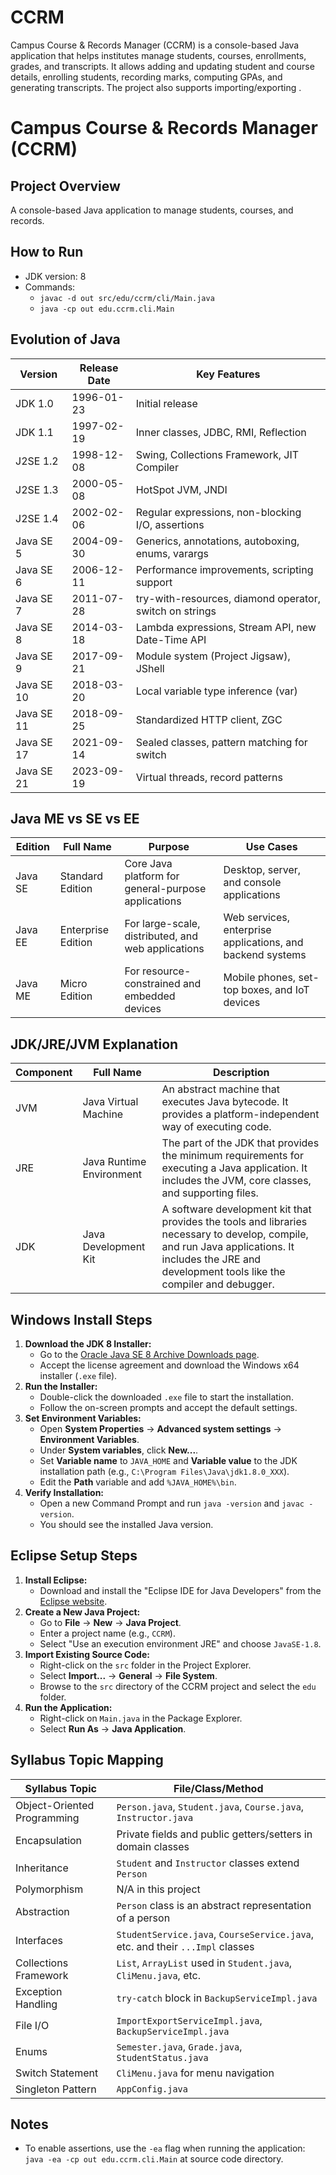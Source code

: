 # CCRM
Campus Course &amp; Records Manager (CCRM) is a console-based Java application that helps institutes manage students, courses, enrollments, grades, and transcripts. It allows adding and updating student and course details, enrolling students, recording marks, computing GPAs, and generating transcripts. The project also supports importing/exporting .

# Campus Course & Records Manager (CCRM)

## Project Overview

A console-based Java application to manage students, courses, and records.

## How to Run

- JDK version: 8
- Commands:
  - `javac -d out src/edu/ccrm/cli/Main.java`
  - `java -cp out edu.ccrm.cli.Main`

## Evolution of Java

| Version | Release Date | Key Features |
|---|---|---|
| JDK 1.0 | 1996-01-23 | Initial release |
| JDK 1.1 | 1997-02-19 | Inner classes, JDBC, RMI, Reflection |
| J2SE 1.2 | 1998-12-08 | Swing, Collections Framework, JIT Compiler |
| J2SE 1.3 | 2000-05-08 | HotSpot JVM, JNDI |
| J2SE 1.4 | 2002-02-06 | Regular expressions, non-blocking I/O, assertions |
| Java SE 5 | 2004-09-30 | Generics, annotations, autoboxing, enums, varargs |
| Java SE 6 | 2006-12-11 | Performance improvements, scripting support |
| Java SE 7 | 2011-07-28 | try-with-resources, diamond operator, switch on strings |
| Java SE 8 | 2014-03-18 | Lambda expressions, Stream API, new Date-Time API |
| Java SE 9 | 2017-09-21 | Module system (Project Jigsaw), JShell |
| Java SE 10 | 2018-03-20 | Local variable type inference (var) |
| Java SE 11 | 2018-09-25 | Standardized HTTP client, ZGC |
| Java SE 17 | 2021-09-14 | Sealed classes, pattern matching for switch |
| Java SE 21 | 2023-09-19 | Virtual threads, record patterns |

## Java ME vs SE vs EE

| Edition | Full Name | Purpose | Use Cases |
|---|---|---|---|
| Java SE | Standard Edition | Core Java platform for general-purpose applications | Desktop, server, and console applications |
| Java EE | Enterprise Edition | For large-scale, distributed, and web applications | Web services, enterprise applications, and backend systems |
| Java ME | Micro Edition | For resource-constrained and embedded devices | Mobile phones, set-top boxes, and IoT devices |

## JDK/JRE/JVM Explanation

| Component | Full Name | Description |
|---|---|---|
| JVM | Java Virtual Machine | An abstract machine that executes Java bytecode. It provides a platform-independent way of executing code. |
| JRE | Java Runtime Environment | The part of the JDK that provides the minimum requirements for executing a Java application. It includes the JVM, core classes, and supporting files. |
| JDK | Java Development Kit | A software development kit that provides the tools and libraries necessary to develop, compile, and run Java applications. It includes the JRE and development tools like the compiler and debugger. |

## Windows Install Steps

1.  **Download the JDK 8 Installer:**
    *   Go to the [Oracle Java SE 8 Archive Downloads page](https://www.oracle.com/java/technologies/javase/javase-jdk8-downloads.html).
    *   Accept the license agreement and download the Windows x64 installer (`.exe` file).
2.  **Run the Installer:**
    *   Double-click the downloaded `.exe` file to start the installation.
    *   Follow the on-screen prompts and accept the default settings.
3.  **Set Environment Variables:**
    *   Open **System Properties** -> **Advanced system settings** -> **Environment Variables**.
    *   Under **System variables**, click **New...**.
    *   Set **Variable name** to `JAVA_HOME` and **Variable value** to the JDK installation path (e.g., `C:\Program Files\Java\jdk1.8.0_XXX`).
    *   Edit the **Path** variable and add `%JAVA_HOME%\bin`.
4.  **Verify Installation:**
    *   Open a new Command Prompt and run `java -version` and `javac -version`.
    *   You should see the installed Java version.

## Eclipse Setup Steps

1.  **Install Eclipse:**
    *   Download and install the "Eclipse IDE for Java Developers" from the [Eclipse website](https://www.eclipse.org/downloads/).
2.  **Create a New Java Project:**
    *   Go to **File** -> **New** -> **Java Project**.
    *   Enter a project name (e.g., `CCRM`).
    *   Select "Use an execution environment JRE" and choose `JavaSE-1.8`.
3.  **Import Existing Source Code:**
    *   Right-click on the `src` folder in the Project Explorer.
    *   Select **Import...** -> **General** -> **File System**.
    *   Browse to the `src` directory of the CCRM project and select the `edu` folder.
4.  **Run the Application:**
    *   Right-click on `Main.java` in the Package Explorer.
    *   Select **Run As** -> **Java Application**.

## Syllabus Topic Mapping

| Syllabus Topic | File/Class/Method |
|---|---|
| Object-Oriented Programming | `Person.java`, `Student.java`, `Course.java`, `Instructor.java` |
| Encapsulation | Private fields and public getters/setters in domain classes |
| Inheritance | `Student` and `Instructor` classes extend `Person` |
| Polymorphism | N/A in this project |
| Abstraction | `Person` class is an abstract representation of a person |
| Interfaces | `StudentService.java`, `CourseService.java`, etc. and their `...Impl` classes |
| Collections Framework | `List`, `ArrayList` used in `Student.java`, `CliMenu.java`, etc. |
| Exception Handling | `try-catch` block in `BackupServiceImpl.java` |
| File I/O | `ImportExportServiceImpl.java`, `BackupServiceImpl.java` |
| Enums | `Semester.java`, `Grade.java`, `StudentStatus.java` |
| Switch Statement | `CliMenu.java` for menu navigation |
| Singleton Pattern | `AppConfig.java` |

## Notes

- To enable assertions, use the `-ea` flag when running the application: `java -ea -cp out edu.ccrm.cli.Main` at source code directory.
